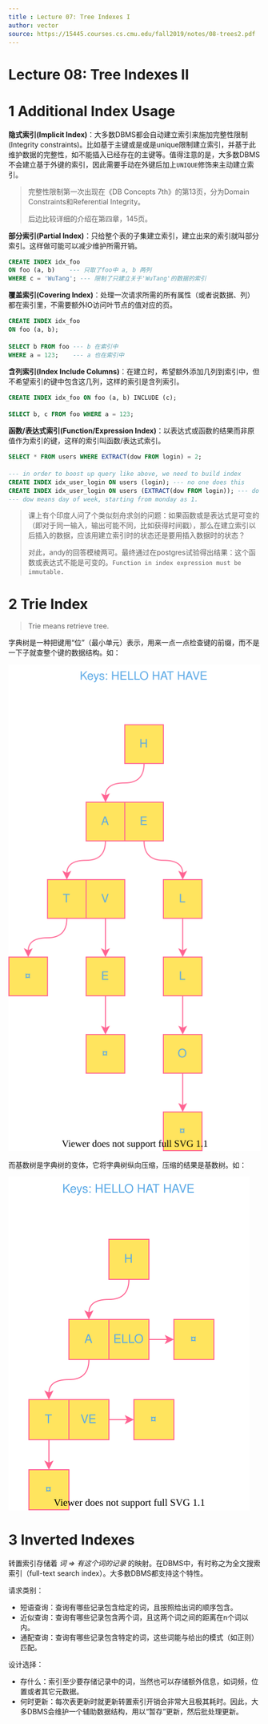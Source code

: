 ```yaml
---
title : Lecture 07: Tree Indexes I
author: vector
source: https://15445.courses.cs.cmu.edu/fall2019/notes/08-trees2.pdf
---
```


# Lecture 08: Tree Indexes II

# 1 Additional Index Usage

**隐式索引(Implicit Index)**：大多数DBMS都会自动建立索引来施加完整性限制(Integrity constraints)。比如基于主键或是或是unique限制建立索引，并基于此维护数据的完整性，如不能插入已经存在的主键等。值得注意的是，大多数DBMS不会建立基于外键的索引，因此需要手动在外键后加上`UNIQUE`修饰来主动建立索引。

> 完整性限制第一次出现在《DB Concepts 7th》的第13页，分为Domain Constraints和Referential Integrity。
>
> 后边比较详细的介绍在第四章，145页。

**部分索引(Partial Index)**：只给整个表的子集建立索引，建立出来的索引就叫部分索引。这样做可能可以减少维护所需开销。

```sql
CREATE INDEX idx_foo
ON foo (a, b)    --- 只取了foo中 a, b 两列
WHERE c = 'WuTang'; --- 限制了只建立关于'WuTang'的数据的索引
```

**覆盖索引(Covering Index)**：处理一次请求所需的所有属性（或者说数据、列）都在索引里，不需要额外IO访问叶节点的值对应的页。

```sql
CREATE INDEX idx_foo
ON foo (a, b);

SELECT b FROM foo --- b 在索引中
WHERE a = 123;    --- a 也在索引中
```

**含列索引(Index Include Columns)**：在建立时，希望额外添加几列到索引中，但不希望索引的键中包含这几列，这样的索引是含列索引。

```sql
CREATE INDEX idx_foo ON foo (a, b) INCLUDE (c);

SELECT b, c FROM foo WHERE a = 123;
```

**函数/表达式索引(Function/Expression Index)**：以表达式或函数的结果而非原值作为索引的键，这样的索引叫函数/表达式索引。

```sql
SELECT * FROM users WHERE EXTRACT(dow FROM login) = 2;

--- in order to boost up query like above, we need to build index
CREATE INDEX idx_user_login ON users (login); --- no one does this
CREATE INDEX idx_user_login ON users (EXTRACT(dow FROM login)); --- do this instead
--- dow means day of week, starting from monday as 1.
```

> 课上有个印度人问了个类似刻舟求剑的问题：如果函数或是表达式是可变的（即对于同一输入，输出可能不同，比如获得时间戳），那么在建立索引以后插入的数据，应该用建立索引时的状态还是要用插入数据时的状态？
>
> 对此，andy的回答模棱两可。最终通过在postgres试验得出结果：这个函数或表达式不能是可变的。`Function in index expression must be immutable.`

# 2 Trie Index

> Trie means retrieve tree.

字典树是一种把键用“位”（最小单元）表示，用来一点一点检查键的前缀，而不是一下子就查整个键的数据结构。如：

![Trie](./assets/trie.svg)

而基数树是字典树的变体，它将字典树纵向压缩，压缩的结果是基数树。如：

![Radix Tree](./assets/radix_tree.svg)

# 3 Inverted Indexes

转置索引存储着 *词 => 有这个词的记录* 的映射。在DBMS中，有时称之为全文搜索索引（full-text search index）。大多数DBMS都支持这个特性。

请求类别：

- 短语查询：查询有哪些记录包含给定的词，且按照给出词的顺序包含。
- 近似查询：查询有哪些记录包含两个词，且这两个词之间的距离在n个词以内。
- 通配查询：查询有哪些记录包含特定的词，这些词能与给出的模式（如正则）匹配。

设计选择：

- 存什么：索引至少要存储记录中的词，当然也可以存储额外信息，如词频，位置或者其它元数据。
- 何时更新：每次表更新时就更新转置索引开销会非常大且极其耗时。因此，大多DBMS会维护一个辅助数据结构，用以“暂存”更新，然后批处理更新。

